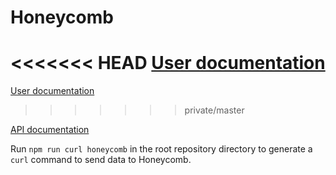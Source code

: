 # Honeycomb

<<<<<<< HEAD
[User documentation](https://example.com)
=======
[User documentation](https://docs.launchdarkly.com/integrations/honeycomb)
>>>>>>> private/master

[API documentation](https://docs.honeycomb.io/api/markers/)

Run `npm run curl honeycomb` in the root repository directory to generate a `curl` command to send data to Honeycomb.
